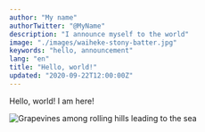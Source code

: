 ```yaml
---
author: "My name"
authorTwitter: "@MyName"
description: "I announce myself to the world"
image: "./images/waiheke-stony-batter.jpg"
keywords: "hello, announcement"
lang: "en"
title: "Hello, world!"
updated: "2020-09-22T12:00:00Z"
---
```


Hello, world! I am here!

<img
  alt="Grapevines among rolling hills leading to the sea"
  src="./images/waiheke-stony-batter.jpg"
  style="max-width:500px;"
/>
